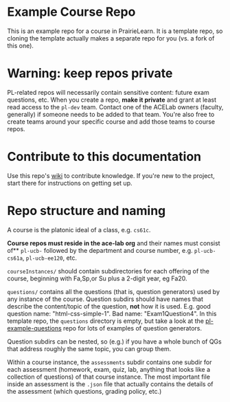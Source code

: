 # Example Course Repo

This is an example repo for a course in PrairieLearn.  It is a
template repo, so cloning the template actually makes a separate repo
for you (vs. a fork of this one).

# Warning: keep repos private

PL-related repos will necessarily contain sensitive content: future
exam questions, etc.  When you create a repo, **make it private** and
grant at least read access to the `pl-dev` team.  Contact one of the ACELab owners
(faculty, generally) if someone needs to be added to that team.
You're also free to create teams around your specific course and add
those teams to course repos.

# Contribute to this documentation

Use this repo's [wiki](https://github.com/ace-lab/pl-ucb-csxxx/wiki) 
to contribute knowledge.  If you're new to the project, start there
for instructions on getting set up.

# Repo structure and naming

A course is the platonic ideal of a class, e.g. `cs61c`.  

**Course repos must reside in the ace-lab org** and their names must
consist of** `pl-ucb-` followed by the department and course number,
e.g. `pl-ucb-cs61a`, `pl-ucb-ee120`, etc.

`courseInstances/` should contain subdirectories for each offering of
the course, beginning with Fa,Sp,or Su plus a 2-digit year, eg Fa20.

`questions/` contains all the questions (that is, question generators)
used by any instance of the course.  Question subdirs should have names that
describe the content/topic of the question, **not** how it is used.
E.g. good question name: "html-css-simple-1".  Bad name:
"Exam1Question4".  In this template repo, the `questions` directory is empty, but
take a look at the
[pl-example-questions](https://github.com/ace-lab/pl-example-questions)
repo for lots of examples of question generators.

Question subdirs can be nested, so (e.g.) if you have a whole bunch of
QGs that address roughly the same topic, you can group them.

Within a course instance, the `assessments` subdir contains one subdir
for each assessment (homework, exam, quiz, lab, anything that looks
like a collection of questions) of that course instance.  The most
important file inside an assessment is the `.json` file that actually
contains the details of the assessment (which questions, grading
policy, etc.)

